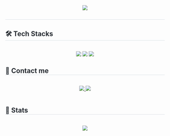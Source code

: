<div align= "center">
    <img src="https://capsule-render.vercel.app/api?type=waving&color=9dcff5&height=180&text=Welcome!&animation=&fontColor=ffffff&fontSize=40" />
    </div>
    <div style="text-align: left;"> 
    <h2 style="border-bottom: 1px solid #d8dee4; color: #282d33;">  </h2>  
    <div style="font-weight: 700; font-size: 15px; text-align: left; color: #282d33;">  </div> 
    </div>
    <div style="text-align: left;">
    <h2 style="border-bottom: 1px solid #d8dee4; color: #282d33;"> 🛠️ Tech Stacks </h2> <br> 
    <div  align= "center"> 
          <img src="https://img.shields.io/badge/C++-00599C?style=for-the-badge&logo=C%2B%2B&logoColor=white">
          <img src="https://img.shields.io/badge/c%23-%23239120.svg?style=for-the-badge&logo=csharp&logoColor=white">
          <img src="https://img.shields.io/badge/Unity-100000?style=for-the-badge&logo=unity&logoColor=white">
          </div>
    </div>
    <div style="text-align: left;">
    <h2 style="border-bottom: 1px solid #d8dee4; color: #282d33;"> 🤔 Contact me </h2> <br> 
    <div align= "center"> <a href=https://www.notion.so/8accc38efa984489b1b9c9ee41a3e2fa?pvs=4> <img src="https://img.shields.io/badge/Notion-000000?style=for-the-badge&logo=Notion&logoColor=white&link=https://www.notion.so/8accc38efa984489b1b9c9ee41a3e2fa?pvs=4"> </a>
         <a href=https://velog.io/@cpsn6237> <img src="https://img.shields.io/badge/Velog-20C997?style=for-the-badge&logo=Velog&logoColor=white&link=https://velog.io/@cpsn6237"> </a>
          </div>  <br> 
    <div align= "center">  </div> 
    </div>
    <div style="text-align: left;"> 
    <h2 style="border-bottom: 1px solid #d8dee4; color: #282d33;"> 🏅 Stats </h2> <div align= "center">
      <br>
         <a href=https://solved.ac/profile/ps6237> <img src="http://mazassumnida.wtf/api/v2/generate_badge?boj=ps6237"> </a>
    </div>
